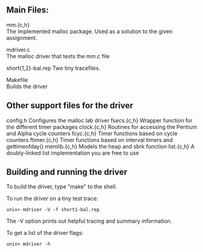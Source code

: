 
Main Files:
-----------

mm.{c,h}	
	The implemented malloc package. Used as a solution to 
	the given assignment.

mdriver.c	
	The malloc driver that tests the mm.c file

short{1,2}-bal.rep
	Two tiny tracefiles. 

Makefile	
	Builds the driver


Other support files for the driver
----------------------------------

config.h	Configures the malloc lab driver
fsecs.{c,h}	Wrapper function for the different timer packages
clock.{c,h}	Routines for accessing the Pentium and Alpha cycle counters
fcyc.{c,h}	Timer functions based on cycle counters
ftimer.{c,h}	Timer functions based on interval timers and gettimeofday()
memlib.{c,h}	Models the heap and sbrk function
list.{c,h}  A doubly-linked list implementation you are free to use

Building and running the driver
-------------------------------

To build the driver, type "make" to the shell.

To run the driver on a tiny test trace:

	unix> mdriver -V -f short1-bal.rep

The -V option prints out helpful tracing and summary information.

To get a list of the driver flags:

	unix> mdriver -h

